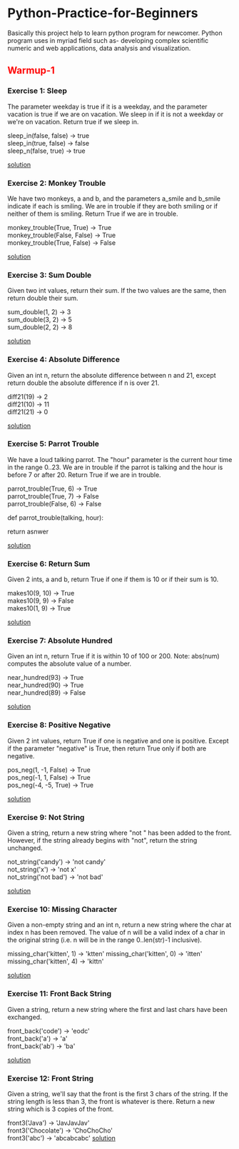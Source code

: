 # Python-Practice-for-Beginners
Basically this project help to learn python program for newcomer. Python program uses in myriad field such as- developing complex scientific numeric and web applications, data analysis and visualization. 


<h2 style="color: red"> Warmup-1 </h2>

<h3> Exercise 1: Sleep </h3> 

The parameter weekday is true if it is a weekday, and the parameter vacation is true if we are on vacation. We sleep in if it is not a weekday or we're on vacation. Return true if we sleep in.


sleep_in(false, false) → true <br>
sleep_in(true, false) → false <br>
sleep_n(false, true) → true 

<a href='https://github.com/Meem007/Python-Practice-for-Beginners/blob/main/Exercise_N_01.ipynb'>solution</a>



<h3> Exercise 2: Monkey Trouble </h3> 

We have two monkeys, a and b, and the parameters a_smile and b_smile indicate if each is smiling. We are in trouble if they are both smiling or if neither of them is smiling. Return True if we are in trouble.


monkey_trouble(True, True) → True <br>
monkey_trouble(False, False) → True <br>
monkey_trouble(True, False) → False

<a target="_blank" href='https://github.com/Meem007/Python-Practice-for-Beginners/blob/main/Exercise_N_02.ipynb'>solution</a>


<h3> Exercise 3: Sum Double </h3>

Given two int values, return their sum. If the two values are the same, then return double their sum.


sum_double(1, 2) → 3 <br>
sum_double(3, 2) → 5 <br>
sum_double(2, 2) → 8 

<a target="_blank" href='https://github.com/Meem007/Python-Practice-for-Beginners/blob/main/Exercise_N_03.ipynb'>solution</a>


<h3> Exercise 4: Absolute Difference</h3>


Given an int n, return the absolute difference between n and 21, except return double the absolute difference if n is over 21.


diff21(19) → 2 <br>
diff21(10) → 11 <br>
diff21(21) → 0

<a target="_blank" href='https://github.com/Meem007/Python-Practice-for-Beginners/blob/main/Exercise_N_04.ipynb'>solution</a>


<h3> Exercise 5: Parrot Trouble</h3>

We have a loud talking parrot. The "hour" parameter is the current hour time in the range 0..23. We are in trouble if the parrot is talking and the hour is before 7 or after 20. Return True if we are in trouble.

parrot_trouble(True, 6) → True <br>
parrot_trouble(True, 7) → False <br>
parrot_trouble(False, 6) → False


def parrot_trouble(talking, hour):
  
  

  return asnwer

<a target="_blank" href='https://github.com/Meem007/Python-Practice-for-Beginners/blob/main/Exercise_N_05.ipynb'>solution</a>


<h3> Exercise 6: Return Sum </h3>

Given 2 ints, a and b, return True if one if them is 10 or if their sum is 10.


makes10(9, 10) → True <br>
makes10(9, 9) → False <br>
makes10(1, 9) → True

<a target="_blank" href='https://github.com/Meem007/Python-Practice-for-Beginners/blob/main/Exercise_N_06.ipynb'>solution</a>


<h3> Exercise 7: Absolute Hundred </h3>

Given an int n, return True if it is within 10 of 100 or 200. Note: abs(num) computes the absolute value of a number.


near_hundred(93) → True <br>
near_hundred(90) → True <br>
near_hundred(89) → False 

<a target="_blank" href='https://github.com/Meem007/Python-Practice-for-Beginners/blob/main/Exercise_N_07.ipynb'>solution</a>

<h3> Exercise 8: Positive Negative </h3>

Given 2 int values, return True if one is negative and one is positive. Except if the parameter "negative" is True, then return True only if both are negative.


pos_neg(1, -1, False) → True <br>
pos_neg(-1, 1, False) → True <br>
pos_neg(-4, -5, True) → True

<a target="_blank" href='https://github.com/Meem007/Python-Practice-for-Beginners/blob/main/Exercise_N_08.ipynb'>solution</a>


<h3> Exercise 9: Not String </h3>

Given a string, return a new string where "not " has been added to the front. However, if the string already begins with "not", return the string unchanged.


not_string('candy') → 'not candy' <br>
not_string('x') → 'not x' <br>
not_string('not bad') → 'not bad'

<a target="_blank" href='https://github.com/Meem007/Python-Practice-for-Beginners/blob/main/Exercise_N_09.ipynb'>solution</a>


<h3> Exercise 10: Missing Character </h3>

Given a non-empty string and an int n, return a new string where the char at index n has been removed. The value of n will be a valid index of a char in the original string (i.e. n will be in the range 0..len(str)-1 inclusive).


missing_char('kitten', 1) → 'ktten'
missing_char('kitten', 0) → 'itten'
missing_char('kitten', 4) → 'kittn'

<a target="_blank" href='https://github.com/Meem007/Python-Practice-for-Beginners/blob/main/Exercise_N_10.ipynb'>solution</a>


<h3> Exercise 11: Front Back String </h3>

Given a string, return a new string where the first and last chars have been exchanged.

front_back('code') → 'eodc' <br>
front_back('a') → 'a' <br>
front_back('ab') → 'ba'

<a target="_blank" href='https://github.com/Meem007/Python-Practice-for-Beginners/blob/main/Exercise_N_11.ipynb'>solution</a>

<h3> Exercise 12: Front String </h3>

Given a string, we'll say that the front is the first 3 chars of the string. If the string length is less than 3, the front is whatever is there. Return a new string which is 3 copies of the front.


front3('Java') → 'JavJavJav' <br>
front3('Chocolate') → 'ChoChoCho'<br>
front3('abc') → 'abcabcabc'
<a target="_blank" href='https://github.com/Meem007/Python-Practice-for-Beginners/blob/main/Exercise_N_12.ipynb'>solution</a>
